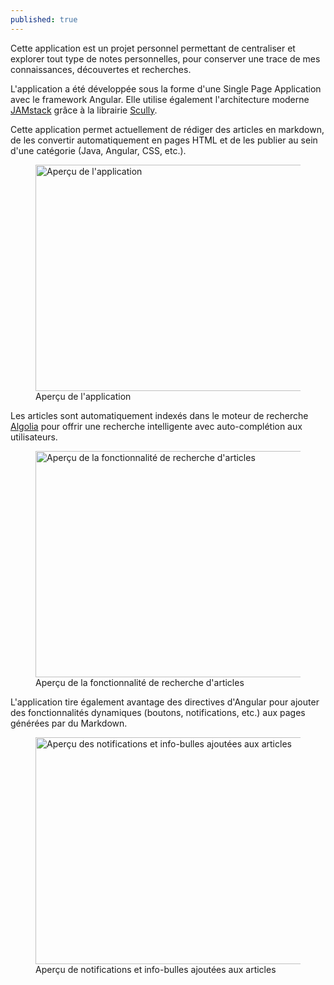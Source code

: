 ```yaml
---
published: true
---
```


Cette application est un projet personnel permettant de centraliser et explorer tout type de notes personnelles, pour conserver une trace de mes connaissances, découvertes et recherches.

L'application a été développée sous la forme d'une Single Page Application avec le framework Angular. Elle utilise également l'architecture moderne [JAMstack](https://jamstatic.fr/2019/02/07/c-est-quoi-la-jamstack/) grâce à la librairie [Scully](https://scully.io/).

Cette application permet actuellement de rédiger des articles en markdown, de les convertir automatiquement en pages HTML et de les publier au sein d'une catégorie (Java, Angular, CSS, etc.).

<div class="is-flex is-justify-content-center">
<figure>
  <img src="/assets/content/projects/desnote-book_2.png" 
        alt="Aperçu de l'application" width="883" height="362">
  <figcaption>Aperçu de l'application</figcaption>
</figure>
</div>

Les articles sont automatiquement indexés dans le moteur de recherche [Algolia](https://www.algolia.com/) pour offrir une recherche intelligente avec auto-complétion aux utilisateurs.

<div class="is-flex is-justify-content-center">
<figure>
  <img src="/assets/content/projects/desnote-book_1.png" 
        alt="Aperçu de la fonctionnalité de recherche d'articles" width="883" height="362">
  <figcaption>Aperçu de la fonctionnalité de recherche d'articles</figcaption>
</figure>
</div>

L'application tire également avantage des directives d'Angular pour ajouter des fonctionnalités dynamiques (boutons, notifications, etc.) aux pages générées par du Markdown.

<div class="is-flex is-justify-content-center">
<figure>
  <img src="/assets/content/projects/desnote-book_3.png" 
        alt="Aperçu des notifications et info-bulles ajoutées aux articles" width="1000" height="363">
  <figcaption>Aperçu de notifications et info-bulles ajoutées aux articles</figcaption>
</figure>
</div>
